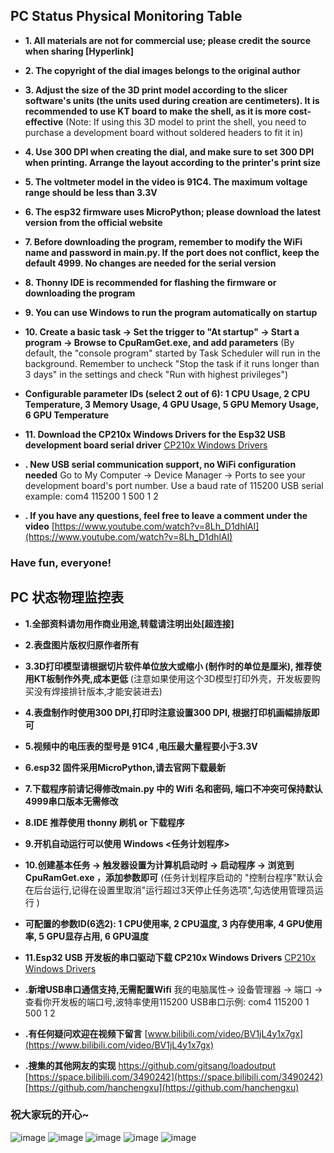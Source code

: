 ## PC Status Physical Monitoring Table

- **1. All materials are not for commercial use; please credit the source when sharing [Hyperlink]**
- **2. The copyright of the dial images belongs to the original author**
- **3. Adjust the size of the 3D print model according to the slicer software's units (the units used during creation are centimeters). It is recommended to use KT board to make the shell, as it is more cost-effective**
    (Note: If using this 3D model to print the shell, you need to purchase a development board without soldered headers to fit it in)
- **4. Use 300 DPI when creating the dial, and make sure to set 300 DPI when printing. Arrange the layout according to the printer's print size**
- **5. The voltmeter model in the video is 91C4. The maximum voltage range should be less than 3.3V**
- **6. The esp32 firmware uses MicroPython; please download the latest version from the official website**
- **7. Before downloading the program, remember to modify the WiFi name and password in main.py. If the port does not conflict, keep the default 4999. No changes are needed for the serial version**
- **8. Thonny IDE is recommended for flashing the firmware or downloading the program**
- **9. You can use Windows <Task Scheduler> to run the program automatically on startup**
- **10. Create a basic task -> Set the trigger to "At startup" -> Start a program -> Browse to CpuRamGet.exe, and add parameters**
    (By default, the "console program" started by Task Scheduler will run in the background. Remember to uncheck "Stop the task if it runs longer than 3 days" in the settings and check "Run with highest privileges")
- **Configurable parameter IDs (select 2 out of 6): 1 CPU Usage, 2 CPU Temperature, 3 Memory Usage, 4 GPU Usage, 5 GPU Memory Usage, 6 GPU Temperature**
- **11. Download the CP210x Windows Drivers for the Esp32 USB development board serial driver** [CP210x Windows Drivers](https://www.silabs.com/developers/usb-to-uart-bridge-vcp-drivers)

- **. New USB serial communication support, no WiFi configuration needed**
  Go to My Computer -> Device Manager -> Ports to see your development board's port number. Use a baud rate of 115200
  USB serial example: com4 115200 1 500 1 2

- **. If you have any questions, feel free to leave a comment under the video**
  [https://www.youtube.com/watch?v=8Lh_D1dhlAI](https://www.youtube.com/watch?v=8Lh_D1dhlAI)

### Have fun, everyone!

## PC 状态物理监控表
- **1.全部资料请勿用作商业用途,转载请注明出处[超连接]**
- **2.表盘图片版权归原作者所有**
- **3.3D打印模型请根据切片软件单位放大或缩小 (制作时的单位是厘米), 推荐使用KT板制作外壳,成本更低**
    (注意如果使用这个3D模型打印外壳，开发板要购买没有焊接排针版本,才能安装进去)
- **4.表盘制作时使用300 DPI,打印时注意设置300 DPI, 根据打印机画幅排版即可**
- **5.视频中的电压表的型号是 91C4 ,电压最大量程要小于3.3V**
- **6.esp32 固件采用MicroPython,请去官网下载最新**
- **7.下载程序前请记得修改main.py 中的 Wifi 名和密码, 端口不冲突可保持默认4999串口版本无需修改** 
- **8.IDE 推荐使用 thonny 刷机 or 下载程序**
- **9.开机自动运行可以使用 Windows <任务计划程序>**
- **10.创建基本任务 -> 触发器设置为计算机启动时 -> 启动程序 -> 浏览到CpuRamGet.exe ，添加参数即可**
    (任务计划程序启动的 "控制台程序"默认会在后台运行,记得在设置里取消"运行超过3天停止任务选项",勾选使用管理员运行 )
- **可配置的参数ID(6选2):  1 CPU使用率, 2 CPU温度, 3 内存使用率, 4 GPU使用率, 5 GPU显存占用, 6 GPU温度**
- **11.Esp32 USB 开发板的串口驱动下载 CP210x Windows Drivers** [CP210x Windows Drivers](https://www.silabs.com/developers/usb-to-uart-bridge-vcp-drivers)

- **.新增USB串口通信支持,无需配置Wifi**
我的电脑属性-> 设备管理器 -> 端口 -> 查看你开发板的端口号,波特率使用115200
USB串口示例: com4 115200 1 500 1 2

- **.有任何疑问欢迎在视频下留言**
[www.bilibili.com/video/BV1jL4y1x7gx](https://www.bilibili.com/video/BV1jL4y1x7gx)

- **.搜集的其他网友的实现**
https://github.com/gitsang/loadoutput
[https://space.bilibili.com/3490242](https://space.bilibili.com/3490242)
[https://github.com/hanchengxu](https://github.com/hanchengxu)

### 祝大家玩的开心~

![image](https://github.com/ShaderFallback/CpuRamGet/blob/main/Image/成品展示1.jpg)
![image](https://github.com/ShaderFallback/CpuRamGet/blob/main/Image/成品展示2.jpg)
![image](https://github.com/ShaderFallback/CpuRamGet/blob/main/Image/接线图.png)
![image](https://github.com/ShaderFallback/CpuRamGet/blob/main/Image/硬件清单.jpg)
![image](https://github.com/ShaderFallback/CpuRamGet/blob/main/Image/组装细节.jpg)
